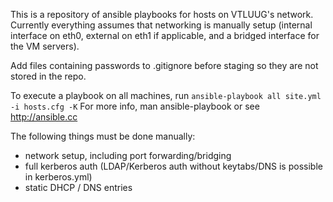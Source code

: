 This is a repository of ansible playbooks for hosts on VTLUUG's network. Currently everything assumes that networking is manually setup (internal interface on eth0, external on eth1 if applicable, and a bridged interface for the VM servers).

Add files containing passwords to .gitignore before staging so they are not stored in the repo.

To execute a playbook on all machines, run 
`ansible-playbook all site.yml -i hosts.cfg -K`
For more info, man ansible-playbook or see http://ansible.cc

The following things must be done manually:
- network setup, including port forwarding/bridging
- full kerberos auth (LDAP/Kerberos auth without keytabs/DNS is possible in
  kerberos.yml)
- static DHCP / DNS entries
